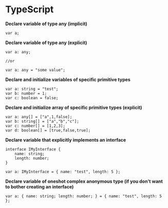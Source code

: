 ﻿TypeScript
==========

**Declare variable of type any (implicit)**

    var a;

**Declare variable of type any (explicit)**

    var a: any;

    //or

    var a: any = "some value";

**Declare and initialize variables of specific primitive types**

    var a: string = "test";
    var b: number = 1;
    var c: boolean = false;

**Declare and initialize array of specific primitive types (explicit)**

    var a: any[] = ["a",1,false];
    var b: string[] = ["a","b","c"];
    var c: number[] = [1,2,3];
    var d: boolean[] = [true,false,true];
  
 
**Declare variable that explicitly implements an interface**

    interface IMyInterface {
        name: string;
        length: number;
    }
	
    var a: IMyInterface = { name: "test", length: 5 };

**Declare variable of oneshot complex anonymous type (if you don't want to bother creating an interface)**

    var a: { name: string; length: number; } = { name: "test", length: 5 };
